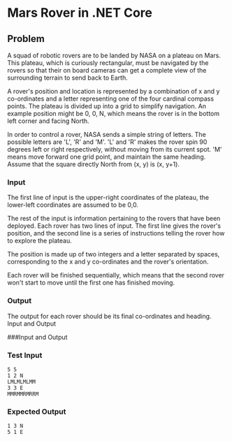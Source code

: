 # Mars Rover in .NET Core

## Problem
A squad of robotic rovers are to be landed by NASA on a plateau on Mars. This plateau, which is
curiously rectangular, must be navigated by the rovers so that their on board cameras can get a
complete view of the surrounding terrain to send back to Earth.

A rover's position and location is represented by a combination of x and y co-ordinates and a letter
representing one of the four cardinal compass points. The plateau is divided up into a grid to
simplify navigation. An example position might be 0, 0, N, which means the rover is in the bottom
left corner and facing North.

In order to control a rover, NASA sends a simple string of letters. The possible letters are 'L', 'R' and
'M'. 'L' and 'R' makes the rover spin 90 degrees left or right respectively, without moving from its
current spot. 'M' means move forward one grid point, and maintain the same heading.
Assume that the square directly North from (x, y) is (x, y+1).

### Input
The first line of input is the upper-right coordinates of the plateau, the lower-left coordinates are
assumed to be 0,0.

The rest of the input is information pertaining to the rovers that have been deployed. Each rover
has two lines of input. The first line gives the rover's position, and the second line is a series of
instructions telling the rover how to explore the plateau.

The position is made up of two integers and a letter separated by spaces, corresponding to the x
and y co-ordinates and the rover's orientation.

Each rover will be finished sequentially, which means that the second rover won't start to move
until the first one has finished moving.

### Output
The output for each rover should be its final co-ordinates and heading.
Input and Output

###Input and Output

### Test Input
    5 5
    1 2 N 
    LMLMLMLMM 
    3 3 E 
    MMRMMRMRRM  

### Expected Output
    1 3 N
    5 1 E
